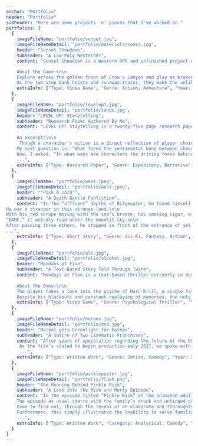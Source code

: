```yaml
---
anchor: "Portfolio"
header: "Portfolio"
subheader: "Here are some projects 'n' pieces that I've worked on."
portfolios: [
  {
    imageFileName: "portfolio/sunset.jpg",
    imageFileNameDetail: "portfolio/watercolorcomic.jpg",
    header: "Sunset Showdown",
    subheader: "A Low-Poly Westerner",
    content: "Sunset Showdown is a Western RPG and unfinished project developed in Unity that will resume development sometime in the future. Artwork done by former colleague.\n\n

    About the Game:\n\n
    Explore across the golden front of Crow's Canyon and play as broken sheriff Judd Henrie. Having lost his rookie and partner in-training Bailey Finkle, Henrie is on an unhinged path to redemption for the outlaw and mercenary Jebediah Van Rowe. Along the way, the sheriff will encounter some untimely folk (and foes) as he finds himself in many bar fights on the journey. One of which is a mysterious young woman (and troublemaker) named Fiona who has information he needs, but doesn't in the slightest bit like authority.\n\n
    As the two stop bank heists and runaway-trains, they make the unlikely duo that the town never knew they needed.\n\n\n",
    extraInfo: ["Type: Video Game", "Genre: Action, Adventure", "Year: 2019"]
  },
  {
    imageFileName: "portfolio/levelup1.jpg",
    imageFileNameDetail: "portfolio/sands.jpg",
    header: "LEVEL UP! Storytelling",
    subheader: "Research Paper Authored By Me",
    content: "LEVEL UP! Stoytelling is a twenty-five page research paper focused on the role of storytelling in video games. It features personal input from BAFTA-nominated industry writer, Zak Garriss, Narrative Director of Life Is Strange: Before the Storm and current Creative Director at Deck Nine Games, and shares some of the secrets to successful game writing.\n\n
    
    An excerpt:\n\n
     Though a character's action is a direct reflection of player choice, I wanted to explore what characters are and how they are beings of their own without the player. So the first question I asked was: “In what ways does the writer add depth to create real, three-dimensional characters?” I thought it would be better if I first addressed what a character is before I build on the idea further. So from a guide on game design, I read player characters (PCs) are the individuals controlled as the game is played. How they live, behave, rebel, change, grow, and even die within the worlds we create have the greatest influence on a single playthrough (Dille). With that in mind, I learned that a three-dimensional character needs flaws and complex motives. They must react to new dilemmas logically based on past experiences (“Difference”). So a character is great not because of their perfection, but their imperfection. They prove not to be static or a cliché because their complicity gives them value.\n\n
    My next question is: “What forms the sentimental bond between character and player in a video game?” Luckily for me, Mr. Garriss was able to answer this exact question in his own words. He said that vulnerability is key; it’s about building empathy, that’s how the player is made to feel in their marrow that their choices have impacts in human ways on human lives (Garriss). Hearing his response was eye-opening but because I already established that flaws are essential to character development, it was to no surprise. I was able to learn that the powerful connection developed between the character and player is known as parasocial interaction (Isbister). And again, I am graciously gifted another vocabulary word to help me explain what I haven't been successful in naming for so long.\n\n
    Now, I asked, “In what ways are characters the driving force behind a compelling narrative game?” To answer this, I found an article. It explained that players want to understand the characters’ challenges, sympathise with their sufferings, and experience their journey with them (Sakey). That is the drive behind game narrative. I believe it is our instinct to wonder and see what happens next to a someone we’ve grown fond of, concluding that video game characters are more than just mediums by which players enter a virtual world. But, they are our sole investment when playing a video game, which keeps us captivated every step of the way.\n\n
    ...",
    extraInfo: ["Type: Research Paper", "Genre: Expository, Narrative", "Year: 2018"]
  },
  {
    imageFileName: "portfolio/west.jpeg",
    imageFileNameDetail: "portfolio/west.jpeg",
    header: "'Pick A Card'",
    subheader: "A Death Battle Fanfiction",
    content: "In the “affluent” depths of Bilgewater, he found himself in the home of thieves, pickpockets, and smugglers galore. The cowboy, stern in nature, was a ways away from his own.\n\n
He was a stranger in this strange land.\n\n
With his red serape moving with the sea’s breeze, his smoking cigar, with every puff, burned against the cold night. Like a leper, he mysteriously kept his left arm covered from onlookers with his shawl. And as he slowly walked the streets of this crime-filled, harbor city, the gold letters embellished on his belt relayed the message that he was, in fact, an outsider.\n\n
“BAMF,” it weirdly read under the moonlit sky.\n\n
After passing three others, he stopped in front of the entrance of yet another bar. He looked at the sign overhead but upon hearing the muffled sound of drunken laughter, he knew he reached the right place.\n\n
...",
    extraInfo: ["Type: Short Story", "Genre: Sci-Fi, Fantasy, Action", "Year: 2021"]
  },
  {
    imageFileName: "portfolio/alc.jpg",
    imageFileNameDetail: "portfolio/alcohol.jpg",
    header: "Mondays at Five",
    subheader: "A Text-Based Story Told Through Twine",
    content: "Mondays at Five is a text-based thriller currently in development in Twine.\n\n
    
    About the Game:\n\n
    The player takes a look into the psyche of Marc Krill, a single father who struggles in an on-going battle with alcoholism, slowly losing his grip on reality.\n\n
    Despite his blackouts and constant replaying of memories, the only other thing Marc looks forward to aside from his young daughter, is his weekly therapy appointment where he can decompress and silence the chaos he carries around...\n\n\n",
    extraInfo: ["Type: Video Game", "Genre: Psychological Thriller", "Year: 2021"]
  },
  {
    imageFileName: "portfolio/heroes.jpg",
    imageFileNameDetail: "portfolio/mnd.jpg",
    header: "Marvel gets Greenlight for Batman",
    subheader: "A Satire of Two Cinematic Franchises",
    content: "After years of speculation regarding the future of the DC Entertainment Universe, last Thursday, Marvel Studios executives discreetly confirmed through Twitter the other day that they had finally acquired the rights to the caped crusader. This comes as no surprise to fans as WarnerBros. Entertainment has had a hard and long, documented history of putting millions into meaningless reboots rather than a better writers’ room. This would mean a record-breaking fifth reboot to the Batman series coming not long after the newest iteration starring actor Robert Pattinson.\n\n
     As the film’s slated to begin production ealy 2027, we spoke with some important figures involved in this multi-billion-dollar deal. One of which is Marvel Studios President Kevin Feige, who commented, “We’re really excited to bring Bruce Wayne into the Marvel family and what this means for the future of the Marvel Universe.” Feige is the enterprise’s Chief Creative Officer and is often credited with the success of the world’s  highest-grossing film franchise, spanning over a decade with continuous plans for the future. “We are really looking forward to bringing the dark themes and grittiness of Batman into the MCU as it’s something we’ve yet to explore and show at Marvel. Similar to the huge excitement behind movies like Endgame, we’re so ready to have that moment where the audience will go wild seeing Thomas and Martha Wayne getting shot in front of a young Bruce. Fans will go crazy. They’ll love it.”\n\n
     ...",
    extraInfo: ["Type: Written Work", "Genre: Satire, Comedy", "Year: 2020"]
  },
  {
    imageFileName: "portfolio/pickleposter.jpg",
    imageFileNameDetail: "portfolio/flush.png",
    header: "The Meaning Behind Pickle Rick",
    subheader: "A Look into the Rick and Morty Episode",
    content: "In the episode titled “Pickle Rick” of the animated adult show Rick and Morty on Adult Swim, creators Justin Roiland and Dan Haromon utilize an array of humorous elements within the segment and clearly demonstrate traces of the incongruity theory of humor.\n\n
    The episode as usual starts with the family’s drunk and unhinged patriarch, Rick Sanchez doing something crazy which is turning himself into a pickle. He explains to Morty the fascination and immense accomplishment of him assuming the form of this edible, everyday, inanimate object. The audience would find this particularly amusing since it is simply bizarre and ridiculous and Rick very much prizes his “new look” because of how unthought-of and “ingenious” it almost is.\n\n
    Come to find out, through the reveal of an elaborate and thoroughly thought-out contraption to revert him back to his normal self, it was all in order to avoid their family counseling session they have in ten minutes.\n\n
    Furthermore, this simply illustrated the inability to solve familial problems with crazed scientist Rick Sanchez, who’d much rather deal with the problems of being a pickle rather than face the ones he currently has caused as a grandfather.\n\n
    ...",
    extraInfo: ["Type: Written Work", "Category: Analytical, Comedy", "Year: 2021"]
  }
]
---
```

